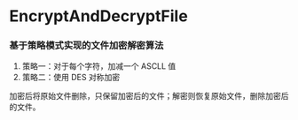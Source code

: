 # EncryptAndDecryptFile

### 基于策略模式实现的文件加密解密算法

1. 策略一：对于每个字符，加减一个 ASCLL 值
2. 策略二：使用 DES 对称加密

加密后将原始文件删除，只保留加密后的文件；解密则恢复原始文件，删除加密后的文件。
